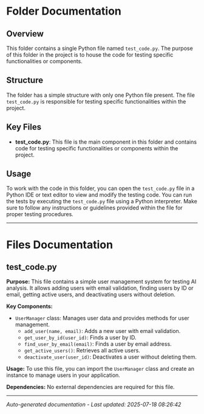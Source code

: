 # Folder Documentation

## Overview
This folder contains a single Python file named `test_code.py`. The purpose of this folder in the project is to house the code for testing specific functionalities or components.

## Structure
The folder has a simple structure with only one Python file present. The file `test_code.py` is responsible for testing specific functionalities within the project.

## Key Files
- **test_code.py**: This file is the main component in this folder and contains code for testing specific functionalities or components within the project.

## Usage
To work with the code in this folder, you can open the `test_code.py` file in a Python IDE or text editor to view and modify the testing code. You can run the tests by executing the `test_code.py` file using a Python interpreter. Make sure to follow any instructions or guidelines provided within the file for proper testing procedures.

---

# Files Documentation

## test_code.py

**Purpose:** This file contains a simple user management system for testing AI analysis. It allows adding users with email validation, finding users by ID or email, getting active users, and deactivating users without deletion.

**Key Components:**
- `UserManager` class: Manages user data and provides methods for user management.
  - `add_user(name, email)`: Adds a new user with email validation.
  - `get_user_by_id(user_id)`: Finds a user by ID.
  - `find_user_by_email(email)`: Finds a user by email address.
  - `get_active_users()`: Retrieves all active users.
  - `deactivate_user(user_id)`: Deactivates a user without deleting them.

**Usage:** To use this file, you can import the `UserManager` class and create an instance to manage users in your application.

**Dependencies:** No external dependencies are required for this file.

---
*Auto-generated documentation - Last updated: 2025-07-18 08:26:42*
